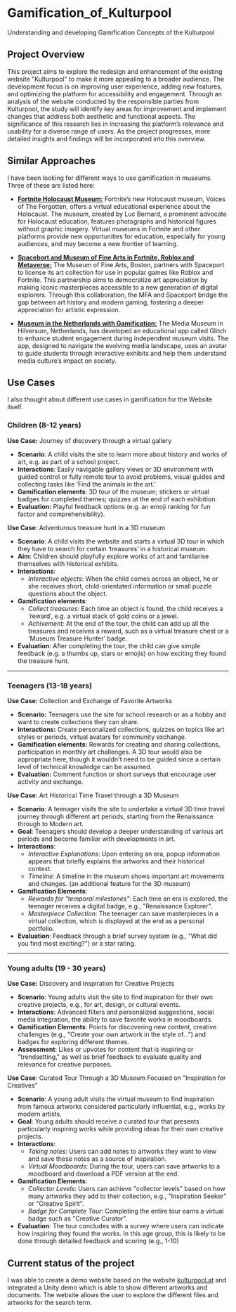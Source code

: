 # Gamification_of_Kulturpool
Understanding and developing Gamification Concepts of the Kulturpool

## Project Overview

This project aims to explore the redesign and enhancement of the existing website "Kulturpool" to make it more appealing to a broader audience. 
The development focus is on improving user experience, adding new features, and optimizing the platform for accessibility and engagement. 
Through an analysis of the website conducted by the responsible parties from Kulturpool, 
the study will identify key areas for improvement and implement changes that address both aesthetic and functional aspects. 
The significance of this research lies in increasing the platform’s relevance and usability for a diverse range of users. 
As the project progresses, more detailed insights and findings will be incorporated into this overview.

## Similar Approaches

I have been looking for different ways to use gamification in museums. Three of these are listed here:

- [**Fortnite Holocaust Museum:**](https://www.staffs.ac.uk/news/2023/10/fortnites-new-in-game-holocaust-museum-shows-us-a-virtual-future-for-education) Fortnite’s new Holocaust museum, Voices of The Forgotten, offers a virtual educational experience about the Holocaust.
The museum, created by Luc Bernard, a prominent advocate for Holocaust education, features photographs and historical figures without graphic imagery.
Virtual museums in Fortnite and other platforms provide new opportunities for education, especially for young audiences, and may become a new frontier of learning.


- [**Spacebort and Museum of Fine Arts in Fortnite, Roblox and Metaverse:**](https://www.mfa.org/press-release/spaceport-partnership) The Museum of Fine Arts, Boston, partners with Spaceport to license its art collection for use in popular games like Roblox and Fortnite. 
This partnership aims to democratize art appreciation by making iconic masterpieces accessible to a new generation of digital explorers. 
Through this collaboration, the MFA and Spaceport bridge the gap between art history and modern gaming, fostering a deeper appreciation for artistic expression.


- [**Museum in the Netherlands with Gamification:**](https://www.museumnext.com/article/new-museum-gamification-for-learning/) The Media Museum in Hilversum, Netherlands, has developed an educational app called Glitch to enhance student engagement during independent museum visits. 
The app, designed to navigate the evolving media landscape, uses an avatar to guide students through interactive exhibits and help them understand media culture’s impact on society.

## Use Cases

I also thought about different use cases in gamification for the Website itself.

### Children (8-12 years)

**Use Case:** Journey of discovery through a virtual gallery

- **Scenario**: A child visits the site to learn more about history and works of art, e.g. as part of a school project.
- **Interactions**: Easily navigable gallery views or 3D environment with guided control or fully remote tour to avoid problems, visual guides and collecting tasks like ‘Find the animals in the art.’
- **Gamification elements**: 3D tour of the museum; stickers or virtual badges for completed themes; quizzes at the end of each exhibition.
- **Evaluation:** Playful feedback options (e.g. an emoji ranking for fun factor and comprehensibility).

**Use Case**: Adventurous treasure hunt in a 3D museum

- **Scenario**: A child visits the website and starts a virtual 3D tour in which they have to search for certain ‘treasures’ in a historical museum.
- **Aim**: Children should playfully explore works of art and familiarise themselves with historical exhibits.
- **Interactions**:
    - *Interactive objects*: When the child comes across an object, he or she receives short, child-orientated information or small puzzle questions about the object.
- **Gamification elements**:
    - *Collect treasures:* Each time an object is found, the child receives a ‘reward’, e.g. a virtual stack of gold coins or a jewel.
    - *Achivement:* At the end of the tour, the child can add up all the treasures and receives a reward, such as a virtual treasure chest or a ‘Museum Treasure Hunter’ badge.
- **Evaluation**: After completing the tour, the child can give simple feedback (e.g. a thumbs up, stars or emojis) on how exciting they found the treasure hunt.
---
### Teenagers (13-18 years)

**Use Case:** Collection and Exchange of Favorite Artworks


- **Scenario:** Teenagers use the site for school research or as a hobby and want to create collections they can share.
- **Interactions:** Create personalized collections, quizzes on topics like art styles or periods, virtual avatars for community exchange.
- **Gamification elements:** Rewards for creating and sharing collections, participation in monthly art challenges. A 3D tour would also be appropriate here, though it wouldn't need to be guided since a certain level of technical knowledge can be assumed.
- **Evaluation:** Comment function or short surveys that encourage user activity and exchange.

**Use Case**: Art Historical Time Travel through a 3D Museum

- **Scenario**: A teenager visits the site to undertake a virtual 3D time travel journey through different art periods, starting from the Renaissance through to Modern art.
- **Goal**: Teenagers should develop a deeper understanding of various art periods and become familiar with developments in art.
- **Interactions**:
    - *Interactive Explanations*: Upon entering an era, popup information appears that briefly explains the artworks and their historical context.
    - *Timeline*: A timeline in the museum shows important art movements and changes. (an additional feature for the 3D museum)
- **Gamification Elements**:
    - *Rewards for "temporal milestones"*: Each time an era is explored, the teenager receives a digital badge, e.g., "Renaissance Explorer".
    - *Masterpiece Collection*: The teenager can save masterpieces in a virtual collection, which is displayed at the end as a personal portfolio.
- **Evaluation**: Feedback through a brief survey system (e.g., "What did you find most exciting?") or a star rating.
---
### Young adults (19 - 30 years)

**Use Case:** Discovery and Inspiration for Creative Projects

- **Scenario**: Young adults visit the site to find inspiration for their own creative projects, e.g., for art, design, or cultural events.
- **Interactions**: Advanced filters and personalized suggestions, social media integration, the ability to save favorite works in moodboards.
- **Gamification Elements**: Points for discovering new content, creative challenges (e.g., "Create your own artwork in the style of...") and badges for exploring different themes.
- **Assessment**: Likes or upvotes for content that is inspiring or "trendsetting," as well as brief feedback to evaluate quality and relevance for creative purposes.

**Use Case**: Curated Tour Through a 3D Museum Focused on "Inspiration for Creatives"

- **Scenario**: A young adult visits the virtual museum to find inspiration from famous artworks considered particularly influential, e.g., works by modern artists.
- **Goal**: Young adults should receive a curated tour that presents particularly inspiring works while providing ideas for their own creative projects.
- **Interactions**:
    - *Taking notes*: Users can add notes to artworks they want to view and save these notes as a source of inspiration.
    - *Virtual Moodboards*: During the tour, users can save artworks to a moodboard and download a PDF version at the end.
- **Gamification Elements**:
    - *Collector Levels*: Users can achieve "collector levels" based on how many artworks they add to their collection, e.g., "Inspiration Seeker" or "Creative Spirit".
    - *Badge for Complete Tour*: Completing the entire tour earns a virtual badge such as "Creative Curator".
- **Evaluation**: The tour concludes with a survey where users can indicate how inspiring they found the works. In this age group, this is likely to be done through detailed feedback and scoring (e.g., 1-10)

## Current status of the project

I was able to create a demo website based on the website [kulturpool.at](https://kulturpool.at) and integrated a Unity demo which is able to show different artworks and documents.
The website allows the user to explore the different files and artworks for the search term. 

